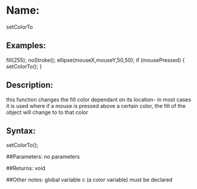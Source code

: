 # Name: 
setColorTo

## Examples:

fill(255);
noStroke();
ellipse(mouseX,mouseY,50,50);
if (mousePressed) { 
    setColorTo();
  }

## Description:
this function changes the fill color dependant on its location-
in most cases it is used where if a mouse is pressed above a certain
color, the fill of the object will change to to that color

## Syntax:
setColorTo();

##Parameters: 
no parameters

##Returns:
void

##Other notes:
global variable c (a color variable) must be declared
